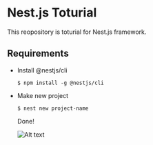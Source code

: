 # Nest.js Toturial

This reopository is toturial for Nest.js framework.


## Requirements

- Install @nestjs/cli

    ```shell
    $ npm install -g @nestjs/cli
    ```

- Make new project

    ```shell
    $ nest new project-name
    ```
    
    Done!

    ![Alt text](image.png)

## 